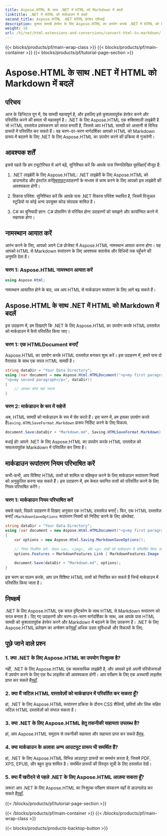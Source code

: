 ```yaml
---
title: Aspose.HTML के साथ .NET में HTML को Markdown में बदलें
linktitle: .NET में HTML को मार्कडाउन में बदलें
second_title: Aspose.HTML .NET HTML हेरफेर एपीआई
description: कुशल सामग्री हेरफेर के लिए Aspose.HTML का उपयोग करके .NET में HTML को Markdown में परिवर्तित करना सीखें। सहज रूपांतरण प्रक्रिया के लिए चरण-दर-चरण मार्गदर्शन प्राप्त करें।
weight: 18
url: /hi/net/html-extensions-and-conversions/convert-html-to-markdown/
---
```


{{< blocks/products/pf/main-wrap-class >}}
{{< blocks/products/pf/main-container >}}
{{< blocks/products/pf/tutorial-page-section >}}

# Aspose.HTML के साथ .NET में HTML को Markdown में बदलें


## परिचय

आज के डिजिटल युग में, वेब सामग्री महत्वपूर्ण है, और इसलिए इसे कुशलतापूर्वक हेरफेर करने और परिवर्तित करने की क्षमता भी महत्वपूर्ण है। .NET के लिए Aspose.HTML एक शक्तिशाली लाइब्रेरी है जो HTML दस्तावेज़ प्रसंस्करण को सरल बनाती है, जिससे आप HTML सामग्री को आसानी से विभिन्न प्रारूपों में परिवर्तित कर सकते हैं। यह चरण-दर-चरण मार्गदर्शिका आपको HTML को Markdown प्रारूप में बदलने के लिए .NET के लिए Aspose.HTML का उपयोग करने की प्रक्रिया से गुजारेगी।

## आवश्यक शर्तें

इससे पहले कि हम ट्यूटोरियल में आगे बढ़ें, सुनिश्चित करें कि आपके पास निम्नलिखित पूर्वापेक्षाएँ मौजूद हैं:

1.  .NET लाइब्रेरी के लिए Aspose.HTML: .NET लाइब्रेरी के लिए Aspose.HTML को डाउनलोड और इंस्टॉल करें[वेबसाइट](https://releases.aspose.com/html/net/)उदाहरणों के माध्यम से काम करने के लिए आपको इस लाइब्रेरी की आवश्यकता होगी।

2. विकास परिवेश: सुनिश्चित करें कि आपके पास .NET विकास परिवेश स्थापित है, जिसमें विजुअल स्टूडियो या कोई अन्य उपयुक्त कोड संपादक शामिल है।

3. C# का बुनियादी ज्ञान: C# प्रोग्रामिंग से परिचित होना उदाहरणों को समझने और कार्यान्वित करने में सहायक होगा।

## नामस्थान आयात करें

आरंभ करने के लिए, आपको अपने C# प्रोजेक्ट में Aspose.HTML नामस्थान आयात करना होगा। यह आपको HTML से Markdown रूपांतरण के लिए आवश्यक क्लासेस और विधियों तक पहुँचने की अनुमति देता है।

### चरण 1: Aspose.HTML नामस्थान आयात करें

```csharp
using Aspose.Html;
```

नामस्थान आयातित होने के बाद, अब आप HTML से मार्कडाउन रूपांतरण के लिए आगे बढ़ सकते हैं।

## Aspose.HTML के साथ .NET में HTML को Markdown में बदलें

इस उदाहरण में, हम दिखाएंगे कि .NET के लिए Aspose.HTML का उपयोग करके HTML दस्तावेज़ को मार्कडाउन में कैसे परिवर्तित किया जाए। 

### चरण 1: एक HTMLDocument बनाएँ

Aspose.HTML का उपयोग करके HTML दस्तावेज़ बनाकर शुरू करें। इस उदाहरण में, हमारे पास दो पैराग्राफ़ के साथ एक सरल HTML सामग्री है।

```csharp
string dataDir = "Your Data Directory";
using (var document = new Aspose.Html.HTMLDocument("<p>my first paragraph</p>" +
"<p>my second paragraph</p>", dataDir))
{
    // आपका कोड यहां जाएगा
}
```

### चरण 2: मार्कडाउन के रूप में सहेजें

 अब, HTML सामग्री को मार्कडाउन के रूप में सेव करते हैं। इस चरण में, हम इसका उपयोग करते हैं`Saving.HTMLSaveFormat.Markdown` प्रारूप निर्दिष्ट करने के लिए विकल्प.

```csharp
document.Save(dataDir + "Markdown.md", Saving.HTMLSaveFormat.Markdown);
```

बधाई हो! आपने .NET के लिए Aspose.HTML का उपयोग करके HTML दस्तावेज़ को सफलतापूर्वक Markdown में परिवर्तित कर लिया है।

## मार्कडाउन रूपांतरण नियम परिभाषित करें

कभी-कभी, आप विशिष्ट HTML तत्वों को शामिल या बहिष्कृत करने के लिए मार्कडाउन रूपांतरण नियमों को अनुकूलित करना चाह सकते हैं। इस उदाहरण में, हम केवल चयनित तत्वों को परिवर्तित करने के लिए नियम परिभाषित करेंगे।

### चरण 1: मार्कडाउन नियम परिभाषित करें

 सबसे पहले, पिछले उदाहरण में दिखाए अनुसार एक HTML दस्तावेज़ बनाएँ। फिर, एक HTML दस्तावेज़ बनाएँ।`MarkdownSaveOptions` रूपांतरण नियमों को निर्दिष्ट करने के लिए ऑब्जेक्ट.

```csharp
string dataDir = "Your Data Directory";
using (var document = new Aspose.Html.HTMLDocument("<p>my first paragraph</p>", dataDir))
{
    var options = new Aspose.Html.Saving.MarkdownSaveOptions();
    
    // नियम निर्धारित करें: केवल <a>, <img>, और <p> तत्वों को मार्कडाउन में परिवर्तित किया जाएगा।
    options.Features = MarkdownFeatures.Link | MarkdownFeatures.Image | MarkdownFeatures.AutomaticParagraph;
    
    document.Save(dataDir + "Markdown.md", options);
}
```

इस चरण का पालन करके, आप उन विशिष्ट HTML तत्वों को नियंत्रित कर सकते हैं जिन्हें मार्कडाउन में परिवर्तित किया जाता है।

## निष्कर्ष

 .NET के लिए Aspose.HTML एक सरल दृष्टिकोण के साथ HTML से Markdown रूपांतरण को सरल बनाता है। दिए गए उदाहरणों और चरण-दर-चरण मार्गदर्शिका के साथ, अब आपके पास HTML सामग्री को कुशलतापूर्वक हेरफेर करने और Markdown में बदलने के लिए उपकरण हैं। .NET के लिए Aspose.HTML प्रलेखन का अन्वेषण करें[यहाँ](https://reference.aspose.com/html/net/) अधिक उन्नत सुविधाओं और विकल्पों के लिए.

## पूछे जाने वाले प्रश्न

### 1. क्या .NET के लिए Aspose.HTML का उपयोग निःशुल्क है?

नहीं, .NET के लिए Aspose.HTML एक व्यावसायिक लाइब्रेरी है, और आपको इसे अपनी परियोजनाओं में उपयोग करने के लिए एक वैध लाइसेंस की आवश्यकता होगी। आप परीक्षण के लिए एक अस्थायी लाइसेंस प्राप्त कर सकते हैं[यहाँ](https://purchase.aspose.com/temporary-license/).

### 2. क्या मैं जटिल HTML दस्तावेज़ों को मार्कडाउन में परिवर्तित कर सकता हूँ?

हां, .NET के लिए Aspose.HTML रूपांतरण प्रक्रिया के दौरान CSS शैलियों, छवियों और लिंक सहित जटिल HTML दस्तावेज़ों को संभाल सकता है।

### 3. क्या .NET के लिए Aspose.HTML हेतु तकनीकी सहायता उपलब्ध है?

 हां, आप Aspose.HTML समुदाय से तकनीकी सहायता और सहायता प्राप्त कर सकते हैं[मंच](https://forum.aspose.com/).

### 4. क्या मार्कडाउन के अलावा अन्य आउटपुट प्रारूप भी समर्थित हैं?

हां, .NET के लिए Aspose.HTML विभिन्न आउटपुट प्रारूपों का समर्थन करता है, जिसमें PDF, XPS, EPUB, और बहुत कुछ शामिल है। समर्थित प्रारूपों की विस्तृत सूची के लिए दस्तावेज़ देखें।

### 5. क्या मैं खरीदने से पहले .NET के लिए Aspose.HTML आज़मा सकता हूँ?

 ज़रूर! आप .NET के लिए Aspose.HTML का निःशुल्क परीक्षण संस्करण यहाँ से डाउनलोड कर सकते हैं[यहाँ](https://releases.aspose.com/).

{{< /blocks/products/pf/tutorial-page-section >}}

{{< /blocks/products/pf/main-container >}}
{{< /blocks/products/pf/main-wrap-class >}}

{{< blocks/products/products-backtop-button >}}
